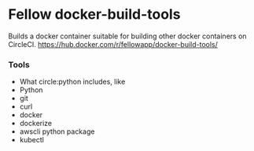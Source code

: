 # Fellow docker-build-tools

Builds a docker container suitable for building other docker containers on CircleCI. https://hub.docker.com/r/fellowapp/docker-build-tools/

### Tools

 - What circle:python includes, like
  - Python
  - git
  - curl
  - docker
  - dockerize
  - awscli python package
  - kubectl
